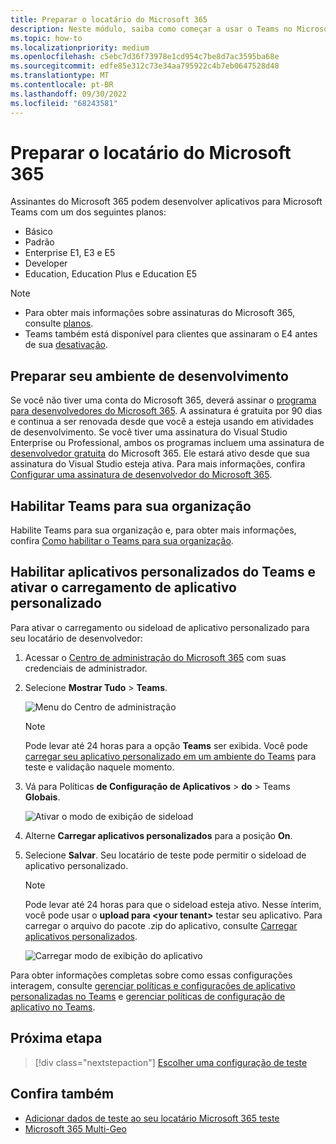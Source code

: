 ```yaml
---
title: Preparar o locatário do Microsoft 365
description: Neste módulo, saiba como começar a usar o Teams no Microsoft 365 e criar seu ambiente de desenvolvimento
ms.topic: how-to
ms.localizationpriority: medium
ms.openlocfilehash: c5ebc7d36f73978e1cd954c7be8d7ac3595ba68e
ms.sourcegitcommit: edfe85e312c73e34aa795922c4b7eb0647528d48
ms.translationtype: MT
ms.contentlocale: pt-BR
ms.lasthandoff: 09/30/2022
ms.locfileid: "68243581"
---
```

# <a name="prepare-your-microsoft-365-tenant"></a>Preparar o locatário do Microsoft 365

Assinantes do Microsoft 365 podem desenvolver aplicativos para Microsoft Teams com um dos seguintes planos:

* Básico
* Padrão
* Enterprise E1, E3 e E5
* Developer
* Education, Education Plus e Education E5

> [!NOTE]
>
> * Para obter mais informações sobre assinaturas do Microsoft 365, consulte [planos](https://products.office.com/business/compare-more-office-365-for-business-plans).
> * Teams também está disponível para clientes que assinaram o E4 antes de sua [desativação](https://support.office.com//article/important-information-for-office-365-enterprise-e4-customers-f9572348-43a2-43fa-a3d8-3b6c9c042147).

## <a name="create-your-development-environment"></a>Preparar seu ambiente de desenvolvimento

Se você não tiver uma conta do Microsoft 365, deverá assinar o [programa para desenvolvedores do Microsoft 365](https://developer.microsoft.com/microsoft-365/dev-program). A assinatura é gratuita por 90 dias e continua a ser renovada desde que você a esteja usando em atividades de desenvolvimento. Se você tiver uma assinatura do Visual Studio Enterprise ou Professional, ambos os programas incluem uma assinatura de [desenvolvedor gratuita](https://aka.ms/MyVisualStudioBenefits) do Microsoft 365. Ele estará ativo desde que sua assinatura do Visual Studio esteja ativa. Para mais informações, confira [Configurar uma assinatura de desenvolvedor do Microsoft 365](/office/developer-program/office-365-developer-program-get-started).

## <a name="enable-teams-for-your-organization"></a>Habilitar Teams para sua organização

Habilite Teams para sua organização e, para obter mais informações, confira [Como habilitar o Teams para sua organização](/microsoftteams/enable-features-office-365).

## <a name="enable-custom-teams-apps-and-turn-on-custom-app-uploading"></a>Habilitar aplicativos personalizados do Teams e ativar o carregamento de aplicativo personalizado

Para ativar o carregamento ou sideload de aplicativo personalizado para seu locatário de desenvolvedor:

1. Acessar o [Centro de administração do Microsoft 365](https://admin.microsoft.com/Adminportal/Home?source=applauncher#/homepage#/) com suas credenciais de administrador.

2. Selecione **Mostrar Tudo** > **Teams**.

    ![Menu do Centro de administração](~/assets/images/prepare-test-tenant/admin-center.png)

    > [!Note]
    > Pode levar até 24 horas para a opção **Teams** ser exibida. Você pode [carregar seu aplicativo personalizado em um ambiente do Teams](/microsoftteams/upload-custom-apps#validate) para teste e validação naquele momento.

3. Vá para Políticas **de Configuração de Aplicativos** > **do** >  Teams **Globais**.

   ![Ativar o modo de exibição de sideload](~/assets/images/prepare-test-tenant/turn-on-sideload.png)

4. Alterne **Carregar aplicativos personalizados** para a posição **On**.

5. Selecione **Salvar**. Seu locatário de teste pode permitir o sideload de aplicativo personalizado.

    > [!Note]
    > Pode levar até 24 horas para que o sideload esteja ativo. Nesse ínterim, você pode usar o **upload para \<your tenant>** testar seu aplicativo. Para carregar o arquivo do pacote .zip do aplicativo, consulte [Carregar aplicativos personalizados](/microsoftteams/upload-custom-apps#upload).

    ![Carregar modo de exibição do aplicativo](~/assets/images/prepare-test-tenant/upload-for-contoso.png)

Para obter informações completas sobre como essas configurações interagem, consulte [gerenciar políticas e configurações de aplicativo personalizadas no Teams](/microsoftteams/teams-custom-app-policies-and-settings) e [gerenciar políticas de configuração de aplicativo no Teams](/microsoftteams/teams-app-setup-policies).

## <a name="next-step"></a>Próxima etapa

> [!div class="nextstepaction"]
> [Escolher uma configuração de teste](~/concepts/build-and-test/debug.md)

## <a name="see-also"></a>Confira também

* [Adicionar dados de teste ao seu locatário Microsoft 365 teste](~/concepts/build-and-test/test-data.md)
* [Microsoft 365 Multi-Geo](/microsoft-365/enterprise/microsoft-365-multi-geo?view=o365-worldwide&preserve-view=true)
